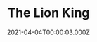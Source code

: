 ---
title: "The Lion King"
year: 1994
date: 2021-04-04T00:00:03.000Z
permalink: /almanac/movies/2021-04-04-the-lion-king/index.html
link: https://letterboxd.com/rknightuk/film/the-lion-king/1/
rating: 3
tmdbid: 8587
---